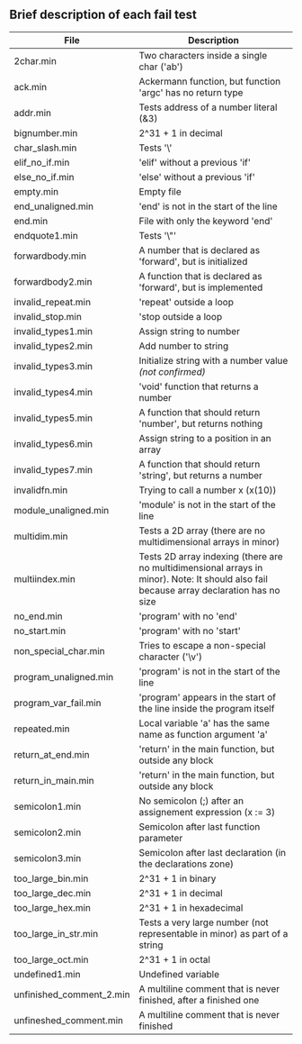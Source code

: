 ## **Brief description of each fail test**

| File | Description                                                   
|------|------------                                                                 
| 2char.min | Two characters inside a single char ('ab')
| ack.min | Ackermann function, but function 'argc' has no return type
| addr.min | Tests address of a number literal (&3)
| bignumber.min | 2^31 + 1 in decimal
| char_slash.min | Tests '\\'
| elif_no_if.min | 'elif' without a previous 'if'
| else_no_if.min | 'else' without a previous 'if'
| empty.min | Empty file
| end_unaligned.min | 'end' is not in the start of the line
| end.min | File with only the keyword 'end'
| endquote1.min | Tests '\\"'
| forwardbody.min | A number that is declared as 'forward', but is initialized
| forwardbody2.min | A function that is declared as 'forward', but is implemented
| invalid_repeat.min | 'repeat' outside a loop
| invalid_stop.min | 'stop outside a loop
| invalid_types1.min | Assign string to number
| invalid_types2.min | Add number to string
| invalid_types3.min | Initialize string with a number value *(not confirmed)*
| invalid_types4.min | 'void' function that returns a number
| invalid_types5.min | A function that should return 'number', but returns nothing
| invalid_types6.min | Assign string to a position in an array
| invalid_types7.min | A function that should return 'string', but returns a number
| invalidfn.min | Trying to call a number x (x(10))
| module_unaligned.min | 'module' is not in the start of the line
| multidim.min | Tests a 2D array (there are no multidimensional arrays in minor)
| multiindex.min | Tests 2D array indexing (there are no multidimensional arrays in minor). Note: It should also fail because array declaration has no size
| no_end.min | 'program' with no 'end'
| no_start.min | 'program' with no 'start'
| non_special_char.min | Tries to escape a non-special character ('\\v')
| program_unaligned.min | 'program' is not in the start of the line
| program_var_fail.min | 'program' appears in the start of the line inside the program itself
| repeated.min | Local variable 'a' has the same name as function argument 'a'
| return_at_end.min | 'return' in the main function, but outside any block
| return_in_main.min | 'return' in the main function, but outside any block
| semicolon1.min | No semicolon (;) after an assignement expression (x := 3)
| semicolon2.min | Semicolon after last function parameter
| semicolon3.min | Semicolon after last declaration (in the declarations zone)
| too_large_bin.min | 2^31 + 1 in binary
| too_large_dec.min | 2^31 + 1 in decimal
| too_large_hex.min | 2^31 + 1 in hexadecimal
| too_large_in_str.min | Tests a very large number (not representable in minor) as part of a string
| too_large_oct.min | 2^31 + 1 in octal
| undefined1.min | Undefined variable
| unfinished_comment_2.min | A multiline comment that is never finished, after a finished one
| unfineshed_comment.min | A multiline comment that is never finished
